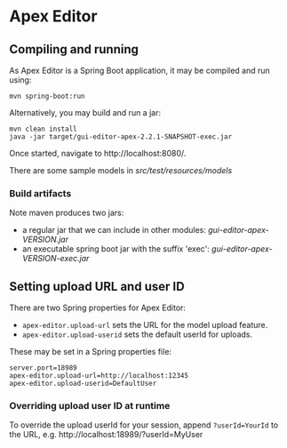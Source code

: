 # Apex Editor

## Compiling and running
As Apex Editor is a Spring Boot application, it may be compiled and run using:
```
mvn spring-boot:run
```
Alternatively, you may build and run a jar:
```
mvn clean install
java -jar target/gui-editor-apex-2.2.1-SNAPSHOT-exec.jar
```
Once started, navigate to http://localhost:8080/.

There are some sample models in _src/test/resources/models_

### Build artifacts
Note maven produces two jars:
- a regular jar that we can include in other modules: _gui-editor-apex-VERSION.jar_
- an executable spring boot jar with the suffix 'exec': _gui-editor-apex-VERSION-exec.jar_

## Setting upload URL and user ID
There are two Spring properties for Apex Editor:
- `apex-editor.upload-url` sets the URL for the model upload feature.
- `apex-editor.upload-userid` sets the default userId for uploads.

These may be set in a Spring properties file:
```
server.port=18989
apex-editor.upload-url=http://localhost:12345
apex-editor.upload-userid=DefaultUser
```

### Overriding upload user ID at runtime
To override the upload userId for your session, append `?userId=YourId` to the URL,
e.g. http://localhost:18989/?userId=MyUser
